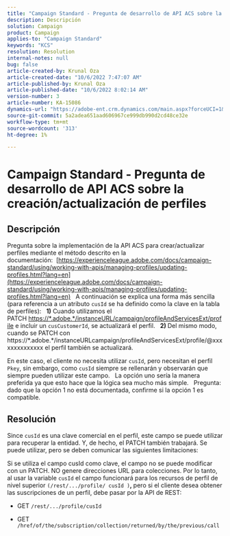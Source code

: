 ```yaml
---
title: "Campaign Standard - Pregunta de desarrollo de API ACS sobre la creación/actualización de perfiles"
description: Descripción
solution: Campaign
product: Campaign
applies-to: "Campaign Standard"
keywords: "KCS"
resolution: Resolution
internal-notes: null
bug: false
article-created-by: Krunal Oza
article-created-date: "10/6/2022 7:47:07 AM"
article-published-by: Krunal Oza
article-published-date: "10/6/2022 8:02:14 AM"
version-number: 3
article-number: KA-15086
dynamics-url: "https://adobe-ent.crm.dynamics.com/main.aspx?forceUCI=1&pagetype=entityrecord&etn=knowledgearticle&id=a100990e-4b45-ed11-bba2-002248086a27"
source-git-commit: 5a2adea651aad606967ce999db990d2cd48ce32e
workflow-type: tm+mt
source-wordcount: '313'
ht-degree: 1%

---
```


# Campaign Standard - Pregunta de desarrollo de API ACS sobre la creación/actualización de perfiles

## Descripción


Pregunta sobre la implementación de la API ACS para crear/actualizar perfiles mediante el método descrito en la documentación:  [https://experienceleague.adobe.com/docs/campaign-standard/using/working-with-apis/managing-profiles/updating-profiles.html?lang=en](https://experienceleague.adobe.com/docs/campaign-standard/using/working-with-apis/managing-profiles/updating-profiles.html?lang=en)
 
A continuación se explica una forma más sencilla (para referencia a un atributo `cusId` se ha definido como la clave en la tabla de perfiles):
 
<b>1)</b> Cuando utilizamos el PATCH [https://\*.adobe.\*/instanceURL/campaign/profileAndServicesExt/profile](https://na01.safelinks.protection.outlook.com/?url=https://mc.adobe.io/unilever-mkt-stage1/campaign/profileAndServicesExt/profile&amp;amp;data=02%7c01%7c%7c7ae64aa57f294ebc9d7d08d4bd48ea2f%7cfa7b1b5a7b34438794aed2c178decee1%7c0%7c0%7c636341568263078022&amp;amp;sdata=EVqAIvzLyFYiHf18eFGtnFm9ya/lLg2YfH5T3xer/9E%3D&amp;amp;reserved=0) e incluir un `cusCustomerId`, se actualizará el perfil.
 
<b>2) </b>Del mismo modo, cuando se PATCH con https://\*.adobe.\*/instanceURLcampaign/profileAndServicesExt/profile/@xxxxxxxxxxxxxx el perfil también se actualizará.

En este caso, el cliente no necesita utilizar `cusId`, pero necesitan el perfil `Pkey`, sin embargo, como `cusId` siempre se rellenarán y observarán que siempre pueden utilizar este campo.
 
La opción uno sería la manera preferida ya que esto hace que la lógica sea mucho más simple.
 
Pregunta: dado que la opción 1 no está documentada, confirme si la opción 1 es compatible.


## Resolución


Since `cusId` es una clave comercial en el perfil, este campo se puede utilizar para recuperar la entidad.
Y, de hecho, el PATCH también trabajará.
Se puede utilizar, pero se deben comunicar las siguientes limitaciones:

Si se utiliza el campo cusId como clave, el campo no se puede modificar con un PATCH.
NO genere direcciones URL para colecciones.
Por lo tanto, al usar la variable `cusId` el campo funcionará para los recursos de perfil de nivel superior `(/rest/.../profile/ cusId )`<b>, </b>pero si el cliente desea obtener las suscripciones de un perfil, debe pasar por la API de REST:

- GET `/rest/.../profile/cusId`




- GET `/href/of/the/subscription/collection/returned/by/the/previous/call`

